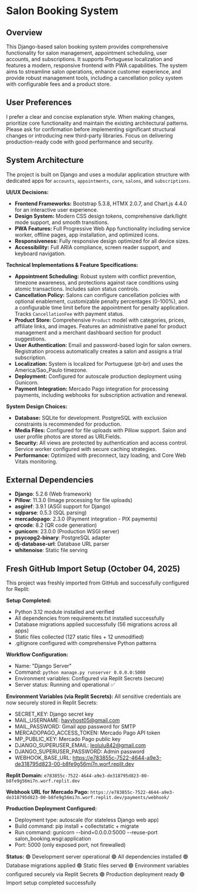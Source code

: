 # Salon Booking System

## Overview
This Django-based salon booking system provides comprehensive functionality for salon management, appointment scheduling, user accounts, and subscriptions. It supports Portuguese localization and features a modern, responsive frontend with PWA capabilities. The system aims to streamline salon operations, enhance customer experience, and provide robust management tools, including a cancellation policy system with configurable fees and a product store.

## User Preferences
I prefer a clear and concise explanation style. When making changes, prioritize core functionality and maintain the existing architectural patterns. Please ask for confirmation before implementing significant structural changes or introducing new third-party libraries. Focus on delivering production-ready code with good performance and security.

## System Architecture
The project is built on Django and uses a modular application structure with dedicated apps for `accounts`, `appointments`, `core`, `salons`, and `subscriptions`.

**UI/UX Decisions:**
- **Frontend Frameworks:** Bootstrap 5.3.8, HTMX 2.0.7, and Chart.js 4.4.0 for an interactive user experience.
- **Design System:** Modern CSS design tokens, comprehensive dark/light mode support, and smooth transitions.
- **PWA Features:** Full Progressive Web App functionality including service worker, offline pages, app installation, and optimized icons.
- **Responsiveness:** Fully responsive design optimized for all device sizes.
- **Accessibility:** Full ARIA compliance, screen reader support, and keyboard navigation.

**Technical Implementations & Feature Specifications:**
- **Appointment Scheduling:** Robust system with conflict prevention, timezone awareness, and protections against race conditions using atomic transactions. Includes salon status controls.
- **Cancellation Policy:** Salons can configure cancellation policies with optional enablement, customizable penalty percentages (0-100%), and a configurable time limit before the appointment for penalty application. Tracks `CancellationFee` with payment status.
- **Product Store:** Comprehensive `Product` model with categories, prices, affiliate links, and images. Features an administrative panel for product management and a merchant dashboard section for product suggestions.
- **User Authentication:** Email and password-based login for salon owners. Registration process automatically creates a salon and assigns a trial subscription.
- **Localization:** System is localized for Portuguese (pt-br) and uses the America/Sao_Paulo timezone.
- **Deployment:** Configured for autoscale production deployment using Gunicorn.
- **Payment Integration:** Mercado Pago integration for processing payments, including webhooks for subscription activation and renewal.

**System Design Choices:**
- **Database:** SQLite for development. PostgreSQL with exclusion constraints is recommended for production.
- **Media Files:** Configured for file uploads with Pillow support. Salon and user profile photos are stored as URLFields.
- **Security:** All views are protected by authentication and access control. Service worker configured with secure caching strategies.
- **Performance:** Optimized with preconnect, lazy loading, and Core Web Vitals monitoring.

## External Dependencies
- **Django**: 5.2.6 (Web framework)
- **Pillow**: 11.3.0 (Image processing for file uploads)
- **asgiref**: 3.9.1 (ASGI support for Django)
- **sqlparse**: 0.5.3 (SQL parsing)
- **mercadopago**: 2.3.0 (Payment integration - PIX payments)
- **qrcode**: 8.2 (QR code generation)
- **gunicorn**: 23.0.0 (Production WSGI server)
- **psycopg2-binary**: PostgreSQL adapter
- **dj-database-url**: Database URL parser
- **whitenoise**: Static file serving

## Fresh GitHub Import Setup (October 04, 2025)
This project was freshly imported from GitHub and successfully configured for Replit:

**Setup Completed:**
- Python 3.12 module installed and verified
- All dependencies from requirements.txt installed successfully
- Database migrations applied successfully (56 migrations across all apps)
- Static files collected (127 static files + 12 unmodified)
- .gitignore configured with comprehensive Python patterns

**Workflow Configuration:**
- Name: "Django Server"
- Command: `python manage.py runserver 0.0.0.0:5000`
- Environment variables: Configured via Replit Secrets (secure)
- Server status: Running and operational ✅

**Environment Variables (via Replit Secrets):**
All sensitive credentials are now securely stored in Replit Secrets:
- SECRET_KEY: Django secret key
- MAIL_USERNAME: havyhost05@gmail.com
- MAIL_PASSWORD: Gmail app password for SMTP
- MERCADOPAGO_ACCESS_TOKEN: Mercado Pago API token
- MP_PUBLIC_KEY: Mercado Pago public key
- DJANGO_SUPERUSER_EMAIL: leolulu842@gmail.com
- DJANGO_SUPERUSER_PASSWORD: Admin password
- WEBHOOK_BASE_URL: https://e783855c-7522-4644-a9e3-de318795d823-00-b8fe9g56mi7n.worf.replit.dev

**Replit Domain:**
`e783855c-7522-4644-a9e3-de318795d823-00-b8fe9g56mi7n.worf.replit.dev`

**Webhook URL for Mercado Pago:**
`https://e783855c-7522-4644-a9e3-de318795d823-00-b8fe9g56mi7n.worf.replit.dev/payments/webhook/`

**Production Deployment Configured:**
- Deployment type: autoscale (for stateless Django web app)
- Build command: pip install + collectstatic + migrate
- Run command: gunicorn --bind=0.0.0.0:5000 --reuse-port salon_booking.wsgi:application
- Port: 5000 (only exposed port, not firewalled)

**Status:**
🟢 Development server operational
🟢 All dependencies installed
🟢 Database migrations applied
🟢 Static files served
🟢 Environment variables configured securely via Replit Secrets
🟢 Production deployment ready
🟢 Import setup completed successfully
